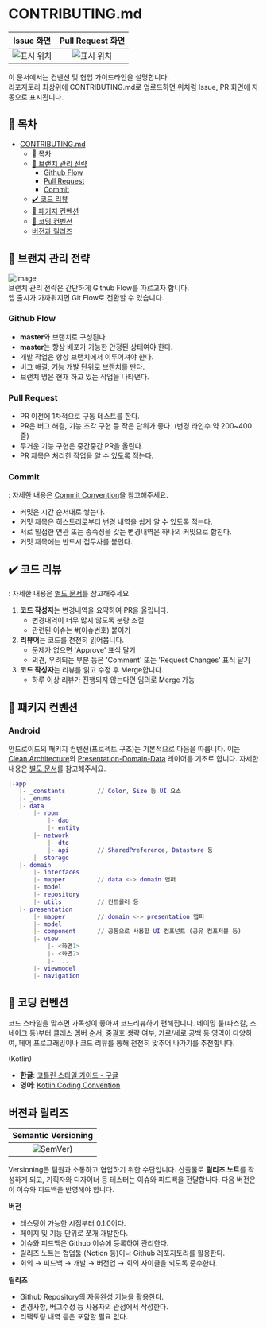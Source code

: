 # CONTRIBUTING.md
Issue 화면            |  Pull Request 화면
:--------------------:|:------------------:
![표시 위치](https://user-images.githubusercontent.com/51331195/156929682-66c7647c-666f-4652-bbae-3ef0f91ca9a8.png) | ![표시 위치](https://user-images.githubusercontent.com/51331195/156929788-9000a4a0-e102-4034-8dd2-d1ee9c8df373.png)


 이 문서에서는 컨벤션 및 협업 가이드라인을 설명합니다.  
 리포지토리 최상위에 CONTRIBUTING.md로 업로드하면 위처럼 Issue, PR 화면에 자동으로 표시됩니다.
 
## 📌 목차
- [CONTRIBUTING.md](#contributingmd)
  - [📌 목차](#-목차)
  - [🔱 브랜치 관리 전략](#-브랜치-관리-전략)
    - [Github Flow](#github-flow)
    - [Pull Request](#pull-request)
    - [Commit](#commit)
  - [✔️ 코드 리뷰](#️-코드-리뷰)
  - [📂 패키지 컨벤션](#-패키지-컨벤션)
  - [💅 코딩 컨벤션](#-코딩-컨벤션)
  - [버전과 릴리즈](#버전과-릴리즈)

## 🔱 브랜치 관리 전략
![image](https://user-images.githubusercontent.com/51331195/156977445-fad7d1bf-eac8-4fbd-aea5-4d6b80beef21.png)  
 브랜치 관리 전략은 간단하게 Github Flow를 따르고자 합니다.  
 앱 출시가 가까워지면 Git Flow로 전환할 수 있습니다.
 
### Github Flow
- **master**와 브랜치로 구성된다.
- **master**는 항상 배포가 가능한 안정된 상태여야 한다.
- 개발 작업은 항상 브랜치에서 이루어져야 한다.
- 버그 해결, 기능 개발 단위로 브랜치를 딴다.
- 브랜치 명은 현재 하고 있는 작업을 나타낸다.

### Pull Request
- PR 이전에 1차적으로 구동 테스트를 한다.
- PR은 버그 해결, 기능 조각 구현 등 작은 단위가 좋다. (변경 라인수 약 200~400줄)
- 무거운 기능 구현은 중간중간 PR을 올린다.
- PR 제목은 처리한 작업을 알 수 있도록 적는다.

### Commit
: 자세한 내용은 [Commit Convention](https://github.com/Apptive2022-1/.github/blob/main/docs/Commit%20Convention.md)을 참고해주세요.
 * 커밋은 시간 순서대로 쌓는다.
 * 커밋 제목은 히스토리로부터 변경 내역을 쉽게 알 수 있도록 적는다.
 * 서로 밀접한 연관 또는 종속성을 갖는 변경내역은 하나의 커밋으로 합친다.
 * 커밋 제목에는 반드시 접두사를 붙인다.

## ✔️ 코드 리뷰
 : 자세한 내용은 [별도 문서](https://github.com/Apptive2022-1/.github/blob/main/docs/Code%20Review.md)를 참고해주세요
 1.  **코드 작성자**는 변경내역을 요약하여 PR을 올립니다.
      * 변경내역이 너무 많지 않도록 분량 조절
      * 관련된 이슈는 #(이슈번호) 붙이기
 2.  **리뷰어**는 코드를 천천히 읽어봅니다.
      * 문제가 없으면 'Approve' 표식 달기
      * 의견, 우려되는 부분 등은 'Comment' 또는 'Request Changes' 표식 달기
 3. **코드 작성자**는 리뷰를 읽고 수정 후 Merge합니다.
      * 하루 이상 리뷰가 진행되지 않는다면 임의로 Merge 가능
   
## 📂 패키지 컨벤션
### Android
안드로이드의 패키지 컨벤션(프로젝트 구조)는 기본적으로 다음을 따릅니다. 이는 [Clean Architecture](https://developer.android.com/jetpack/guide)와 [Presentation-Domain-Data](https://martinfowler.com/bliki/PresentationDomainDataLayering.html) 레이어를 기초로 합니다. 자세한 내용은 [별도 문서](https://github.com/Apptive2022-1/.github/blob/main/docs/Package%20Convention.md)를 참고해주세요.
 ```m
|-app
    |- _constants         // Color, Size 등 UI 요소
    |- _enums             
    |- data
        |- room
            |- dao
            |- entity
        |- network
            |- dto
            |- api        // SharedPreference, Datastore 등
        |- storage
    |- domain
        |- interfaces
        |- mapper         // data <-> domain 맵퍼
        |- model
        |- repository
        |- utils          // 컨트롤러 등
    |- presentation
        |- mapper         // domain <-> presentation 맵퍼
        |- model
        |- component      // 공통으로 사용할 UI 컴포넌트 (공유 컴포저블 등)
        |- view
            |- <화면1>
            |- <화면2>
            |- ...
        |- viewmodel
        |- navigation
``` 

## 💅 코딩 컨벤션
 코드 스타일을 맞추면 가독성이 좋아져 코드리뷰하기 편해집니다. 네이밍 룰(파스칼, 스네이크 등)부터 클래스 멤버 순서, 중괄호 생략 여부, 가로/세로 공백 등 영역이 다양하여, 페어 프로그래밍이나 코드 리뷰를 통해 천천히 맞추어 나가기를 추천합니다.

(Kotlin)
  - **한글**: [코틀린 스타일 가이드 - 구글](https://developer.android.com/kotlin/style-guide?hl=ko)
  - **영어**: [Kotlin Coding Convention](https://kotlinlang.org/docs/coding-conventions.html)
  
## 버전과 릴리즈
| Semantic Versioning |
|:-------------------:|
|![SemVer)](https://user-images.githubusercontent.com/51331195/157697539-25121f51-91ea-4afb-af9e-3e8133c7ebe8.png) |

Versioning은 팀원과 소통하고 협업하기 위한 수단입니다. 산출물로 **릴리즈 노트**를 작성하게 되고, 기획자와 디자이너 등 테스터는 이슈와 피드백을 전달합니다. 다음 버전은 이 이슈와 피드백을 반영해야 합니다.

**버전**
- 테스팅이 가능한 시점부터 0.1.0이다.
- 페이지 및 기능 단위로 쪼개 개발한다.
- 이슈와 피드백은 Github 이슈에 등록하여 관리한다.
- 릴리즈 노트는 협업툴 (Notion 등)이나 Github 레포지토리를 활용한다.
-  회의 → 피드백 → 개발 → 버전업 → 회의 사이클을 되도록 준수한다.
  
**릴리즈**
- Github Repository의 자동완성 기능을 활용한다.
- 변경사항, 버그수정 등 사용자의 관점에서 작성한다.
- 리팩토링 내역 등은 포함할 필요 없다.
